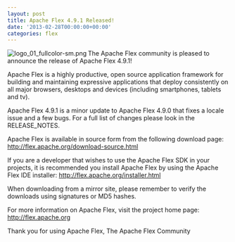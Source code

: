 ```yaml
---
layout: post
title: Apache Flex 4.9.1 Released!
date: '2013-02-28T00:00:00+00:00'
categories: flex
---
```

<img align="left" src="https://blogs.apache.org/flex/mediaresource/7752016a-8d90-472a-a43e-dd52f766affa?t=true" alt="logo_01_fullcolor-sm.png" />The Apache Flex community is pleased to announce the release of Apache Flex 4.9.1!

Apache Flex is a highly productive, open source application framework for building and maintaining expressive applications that deploy consistently on all major browsers, desktops and devices (including smartphones, tablets and tv).

Apache Flex 4.9.1 is a minor update to Apache Flex 4.9.0 that fixes a locale issue and a few bugs. For a full list of changes please look in the RELEASE_NOTES.

Apache Flex is available in source form from the following download page:
<a href="http://flex.apache.org/download-source.html">http://flex.apache.org/download-source.html</a>

If you are a developer that wishes to use the Apache Flex SDK in your projects, it is recommended you install Apache Flex by using the Apache Flex IDE installer:
<a href="http://flex.apache.org/installer.html">http://flex.apache.org/installer.html</a>

When downloading from a mirror site, please remember to verify the downloads using signatures or MD5 hashes.

For more information on Apache Flex, visit the project home page:
<a href="http://flex.apache.org">http://flex.apache.org</a>

Thank you for using Apache Flex,
The Apache Flex Community
